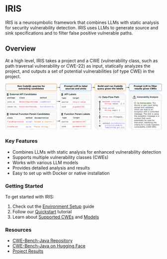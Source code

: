 # IRIS

IRIS is a neurosymbolic framework that combines LLMs with static analysis for security vulnerability detection. IRIS uses LLMs to generate source and sink specifications and to filter false positive vulnerable paths.

## Overview

At a high level, IRIS takes a project and a CWE (vulnerability class, such as path traversal vulnerability or CWE-22) as input, statically analyzes the project, and outputs a set of potential vulnerabilities (of type CWE) in the project.

![iris workflow](iris_arch.png)

### Key Features

- Combines LLMs with static analysis for enhanced vulnerability detection
- Supports multiple vulnerability classes (CWEs)
- Works with various LLM models
- Provides detailed analysis and results
- Easy to set up with Docker or native installation

### Getting Started

To get started with IRIS:

1. Check out the [Environment Setup](environment-setup/docker.md) guide
2. Follow our [Quickstart](quickstart.md) tutorial
3. Learn about [Supported CWEs](features/cwes.md) and [Models](features/models.md)

### Resources

- [CWE-Bench-Java Repository](https://github.com/iris-sast/cwe-bench-java)
- [CWE-Bench-Java on Hugging Face](https://huggingface.co/datasets/iris-sast/CWE-Bench-Java)
- [Project Results](architecture/results.md) 

